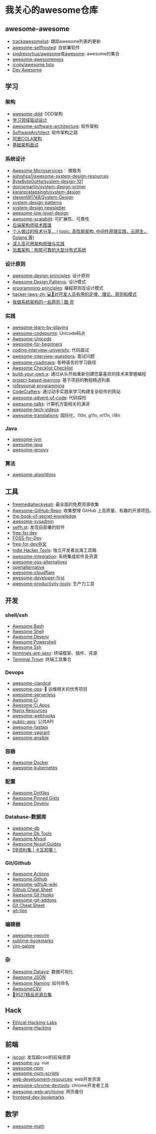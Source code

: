 # 我关心的awesome仓库

## awesome-awesome
- [trackawesomelist](https://www.trackawesomelist.com/): 跟踪awesome列表的更新
- [awesome-selfhosted](https://awesome-selfhosted.net/): 自部署软件
- [sindresorhus/awesome](https://project-awesome.org/)或[awesome](https://github.com/sindresorhus/awesome): awesome的集合
- [awesome-awesomeness](https://github.com/bayandin/awesome-awesomeness)
- [icopy/awesome lists](https://asmen.icopy.site/)
- [Dev Awesome](https://wener.me/notes/dev/awesome)
## 学习
### 架构
- [awesome-ddd](https://github.com/heynickc/awesome-ddd): DDD架构
- [学习领域驱动设计](https://github.com/Sairyss/domain-driven-hexagon)
- [awesome-software-architecture](https://github.com/simskij/awesome-software-architecture): 软件架构
- [SoftwareArchitect](https://github.com/justinamiller/SoftwareArchitect): 软件架构之路
- [阿里COLA架构](https://github.com/alibaba/COLA)
- [基础架构面试](https://github.com/DistSysCorp/infra-interview)
### 系统设计
- [Awesome Microservices](https://github.com/mfornos/awesome-microservices)： 微服务
- [ashishps1/awesome-system-design-resources](https://github.com/ashishps1/awesome-system-design-resources)
- [ByteByteGoHq/system-design-101](https://github.com/ByteByteGoHq/system-design-101)
- [donnemartin/system-design-primer](https://github.com/donnemartin/system-design-primer)
- [karanpratapsingh/system-design](https://github.com/karanpratapsingh/system-design)
- [stevenli91748/System-Design](https://github.com/stevenli91748/System-Design)
- [system-design-patterns](https://github.com/Sairyss/system-design-patterns)
- [system-design newsletter](https://github.com/systemdesign42/system-design)
- [awesome-low-level-design](https://github.com/ashishps1/awesome-low-level-design)
- [awesome-scalabilit](https://github.com/binhnguyennus/awesome-scalability): 可扩展性、可靠性
- [后端架构师技术图谱](https://github.com/xingshaocheng/architect-awesome)
- [个人做过的技术分享... ( topic: 高性能架构, 中间件原理实践，云原生，Golang 等)](https://github.com/rfyiamcool/share_ppt)
- [深入高可用架构原理与实践](https://www.thebyte.com.cn/)
- [凤凰架构：构筑可靠的大型分布式系统](https://icyfenix.cn/)
### 设计原则
- [awesome-design-principles](https://github.com/robinstickel/awesome-design-principles): 设计原则
- [Awesome Design Patterns](https://github.com/DovAmir/awesome-design-patterns): 设计模式
- [programming-principles](https://github.com/webpro/programming-principles): 编程原则及设计模式
- [hacker-laws-zh: 💻📖对开发人员有用的定律、理论、原则和模式](https://github.com/nusr/hacker-laws-zh)
- [我做系统架构的一些原则 | 酷 壳](https://coolshell.cn/articles/21672.html/comment-page-1)
### 实践
- [awesome-learn-by-playing](https://github.com/lmammino/awesome-learn-by-playing)
- [awesome-codepoints](https://github.com/Codepoints/awesome-codepoints): Unicode码点
- [Awesome-Unicode](https://github.com/jagracey/Awesome-Unicode)
- [awesome-for-beginners](https://github.com/MunGell/awesome-for-beginners)
- [coding-interview-university](https://github.com/jwasham/coding-interview-university): 代码面试
- [awesome-interview-questions](https://github.com/DopplerHQ/awesome-interview-questions): 面试问题
- [awesome-roadmaps](https://github.com/liuchong/awesome-roadmaps): 各种语言的学习路径
- [Awesome Checklist Checklist](https://github.com/huyingjie/Checklist-Checklist)
- [build-your-own-x](https://github.com/codecrafters-io/build-your-own-x): 通过从头开始重新创建您最喜欢的技术来掌握编程
- [project-based-learning](https://github.com/practical-tutorials/project-based-learning): 基于项目的教程精选列表
- [rofessional-programming](https://github.com/charlax/professional-programming)
- [CodeCrafters](https://app.codecrafters.io/catalog): 通过动手实践来学习构建复杂软件的网站
- [awesome-advent-of-code](https://github.com/Bogdanp/awesome-advent-of-code): 代码探险
- [awesome-talks](https://github.com/JanVanRyswyck/awesome-talks): 计算机方面相关的演讲
- [awesome-tech-videos](https://github.com/lucasviola/awesome-tech-videos)
- [awesome-translations](https://github.com/mbiesiad/awesome-translations): 国际化、l10n, g11n, m17n, i18n
### Java
- [awesome-jvm](https://github.com/deephacks/awesome-jvm)
- [awesome-java](https://github.com/akullpp/awesome-java)
- [awesome-groovy](https://github.com/kdabir/awesome-groovy)
### 算法
- [awesome-algorithms](https://github.com/tayllan/awesome-algorithms)
## 工具
- [freemediaheckyeah](https://fmhy.net/): 最全面的免费资源收集
- [Awesome-GitHub-Repo](https://github.com/Wechat-ggGitHub/Awesome-GitHub-Repo): 收集整理 GitHub 上高质量、有趣的开源项目。
- [the-book-of-secret-knowledge](https://github.com/trimstray/the-book-of-secret-knowledge)
- [awesome-sysadmin](https://github.com/awesome-foss/awesome-sysadmin)
- [selfh.st](https://selfh.st/apps/): 发现自部署的软件
- [free-for.dev](https://free-for.dev/#/)
- [FOSS-for-Dev](https://github.com/tvvocold/FOSS-for-Dev)
- [free-for-dev中文](https://github.com/tvvocold/free-for-dev-zh)
- [Indie Hacker Tools](https://indiehackertools.net/): 独立开发者出海工具箱
- [awesome-integration](https://github.com/stn1slv/awesome-integration): 系统集成软件及资源
- [awesome-oss-alternatives](https://github.com/RunaCapital/awesome-oss-alternatives)
- [openalternative](https://openalternative.co/)
- [awesome-cloudflare](https://github.com/irazasyed/awesome-cloudflare)
- [awesome-developer-first](https://github.com/agamm/awesome-developer-first)
- [awesome-productivity-tools](https://github.com/ProductivityDirectory/awesome-productivity-tools): 生产力工具

## 开发
### shell/ssh
- [Awesome Bash](https://github.com/awesome-lists/awesome-bash)
- [Awesome Shell](https://github.com/alebcay/awesome-shell)
- [Awesome Devenv](https://github.com/jondot/awesome-devenv)
- [Awesome Powershell](https://github.com/janikvonrotz/awesome-powershell)
- [Awesome Ssh](https://github.com/moul/awesome-ssh)
- [terminals-are-sexy](https://github.com/k4m4/terminals-are-sexy): 终端框架、插件、资源
- [Terminal Trove](https://terminaltrove.com/): 终端工具集合
### Devops
- [awesome-ciandcd](https://github.com/cicdops/awesome-ciandcd)
- [awesome-ops](https://github.com/eryajf/awesome-ops): 🧰 运维相关的优秀项目
- [awesome-serverless](https://github.com/anaibol/awesome-serverless)
- [Awesome Ci](https://github.com/ligurio/awesome-ci)
- [Awesome Ci Apps](https://github.com/agarrharr/awesome-cli-apps)
- [Nginx Resources](https://github.com/fcambus/nginx-resources)
- [awesome-webhooks](https://github.com/realadeel/awesome-webhooks)
- [public-apis](https://github.com/public-apis/public-apis): 公共API
- [awesome-fastapi](https://github.com/mjhea0/awesome-fastapi)
- [awesome-vagrant](https://github.com/iJackUA/awesome-vagrant)
- [awesome-ansible](https://github.com/ansible-community/awesome-ansible)
### 容器
- [Awesome Docker](https://github.com/veggiemonk/awesome-docker)
- [awesome-kubernetes](https://github.com/ramitsurana/awesome-kubernetes)
### 配置
- [Awesome Dotfiles](https://github.com/webpro/awesome-dotfiles)
- [Awesome Pinned Gists](https://github.com/matchai/awesome-pinned-gists)
- [Awesome Devenv](https://github.com/jondot/awesome-devenv)
### Database-数据库
- [awesome-db](https://github.com/numetriclabz/awesome-db)
- [Awesome Db Tools](https://github.com/mgramin/awesome-db-tools/)
- [Awesome Mysql](https://github.com/shlomi-noach/awesome-mysql/)
- [Awesome Nosql Guides](https://github.com/erictleung/awesome-nosql-guides/)
- [DB资料集 | 卡瓦邦噶！](https://www.kawabangga.com/db)
### Git/Github
- [Awesome Actions](https://github.com/sdras/awesome-actions)
- [Awesome Github](https://github.com/phillipadsmith/awesome-github)
- [awesome-github-wiki](https://github.com/MyHoneyBadger/awesome-github-wiki)
- [Github Cheat Sheet](https://github.com/tiimgreen/github-cheat-sheet)
- [Awesome Git Hooks](https://github.com/CompSciLauren/awesome-git-hooks)
- [awesome-git-addons](https://github.com/stevemao/awesome-git-addons)
- [Git Cheat Sheet](https://github.com/arslanbilal/git-cheat-sheet)
- [git-tips](https://github.com/git-tips/tips)
### 编辑器
- [awesome-neovim](https://github.com/rockerBOO/awesome-neovim)
- [sublime-bookmarks](https://github.com/dreikanter/sublime-bookmarks)
- [vim-galore](https://github.com/mhinz/vim-galore)
### 杂
- [Awesome Dataviz](https://github.com/javierluraschi/awesome-dataviz): 数据可视化
- [Awesome JSON](https://github.com/burningtree/awesome-json)
- [Awesome Naming](https://github.com/gruhn/awesome-naming): 如何命名
- [AwesomeCSV](https://github.com/secretGeek/AwesomeCSV)
- [🌈9527精品资源合集](https://www.yuque.com/eureka9527/0007)
## Hack
- [Ethical-Hacking-Labs](https://github.com/Samsar4/Ethical-Hacking-Labs)
- [Awesome-Hacking](https://github.com/Hack-with-Github/Awesome-Hacking)

## 前端
- [jscool](https://jscool.cn/): 发现超cool的前端资源
- [awesome-vu](https://github.com/vuejs/awesome-vue): vue
- [awesome-npm](https://github.com/sindresorhus/awesome-npm)
- [awesome-npm-scripts](https://github.com/RyanZim/awesome-npm-scripts)
- [web-development-resources](https://github.com/markodenic/web-development-resources): web开发资源
- [awesome-chrome-devtools](https://github.com/ChromeDevTools/awesome-chrome-devtools): chrome开发者工具
- [awesome-web-archiving](https://github.com/iipc/awesome-web-archiving): 网页备份
- [frontend-dev-bookmarks](https://github.com/dypsilon/frontend-dev-bookmarks)

## 数学
- [awesome-math](https://github.com/rossant/awesome-math)
